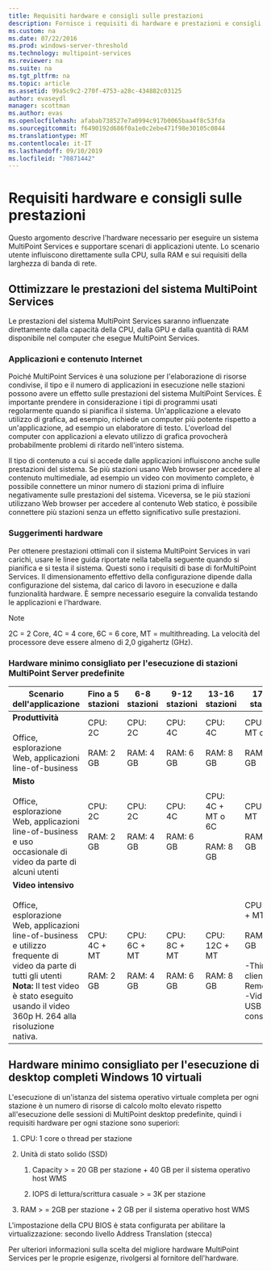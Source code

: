 ```yaml
---
title: Requisiti hardware e consigli sulle prestazioni
description: Fornisce i requisiti di hardware e prestazioni e consigli per MultiPoint Services
ms.custom: na
ms.date: 07/22/2016
ms.prod: windows-server-threshold
ms.technology: multipoint-services
ms.reviewer: na
ms.suite: na
ms.tgt_pltfrm: na
ms.topic: article
ms.assetid: 99a5c9c2-270f-4753-a28c-434882c03125
author: evaseydl
manager: scottman
ms.author: evas
ms.openlocfilehash: afabab738527e7a0994c917b0065baa4f8c53fda
ms.sourcegitcommit: f6490192d686f0a1e0c2ebe471f98e30105c0844
ms.translationtype: MT
ms.contentlocale: it-IT
ms.lasthandoff: 09/10/2019
ms.locfileid: "70871442"
---
```

# <a name="hardware-requirements-and-performance-recommendations"></a>Requisiti hardware e consigli sulle prestazioni
Questo argomento descrive l'hardware necessario per eseguire un sistema MultiPoint Services e supportare scenari di applicazioni utente. Lo scenario utente influiscono direttamente sulla CPU, sulla RAM e sui requisiti della larghezza di banda di rete.  

## <a name="optimize-multipoint-services-system-performance"></a>Ottimizzare le prestazioni del sistema MultiPoint Services  
Le prestazioni del sistema MultiPoint Services saranno influenzate direttamente dalla capacità della CPU, dalla GPU e dalla quantità di RAM disponibile nel computer che esegue MultiPoint Services.  
  
### <a name="applications-and-internet-content"></a>Applicazioni e contenuto Internet  
Poiché MultiPoint Services è una soluzione per l'elaborazione di risorse condivise, il tipo e il numero di applicazioni in esecuzione nelle stazioni possono avere un effetto sulle prestazioni del sistema MultiPoint Services. È importante prendere in considerazione i tipi di programmi usati regolarmente quando si pianifica il sistema. Un'applicazione a elevato utilizzo di grafica, ad esempio, richiede un computer più potente rispetto a un'applicazione, ad esempio un elaboratore di testo. L'overload del computer con applicazioni a elevato utilizzo di grafica provocherà probabilmente problemi di ritardo nell'intero sistema.  
  
Il tipo di contenuto a cui si accede dalle applicazioni influiscono anche sulle prestazioni del sistema. Se più stazioni usano Web browser per accedere al contenuto multimediale, ad esempio un video con movimento completo, è possibile connettere un minor numero di stazioni prima di influire negativamente sulle prestazioni del sistema. Viceversa, se le più stazioni utilizzano Web browser per accedere al contenuto Web statico, è possibile connettere più stazioni senza un effetto significativo sulle prestazioni.  
  
### <a name="hardware-recommendations"></a>Suggerimenti hardware  
Per ottenere prestazioni ottimali con il sistema MultiPoint Services in vari carichi, usare le linee guida riportate nella tabella seguente quando si pianifica e si testa il sistema. Questi sono i requisiti di base di forMultiPoint Services. Il dimensionamento effettivo della configurazione dipende dalla configurazione del sistema, dal carico di lavoro in esecuzione e dalla funzionalità hardware. È sempre necessario eseguire la convalida testando le applicazioni e l'hardware.  
  
> [!NOTE]  
> 2C = 2 Core, 4C = 4 core, 6C = 6 core, MT = multithreading. La velocità del processore deve essere almeno di 2,0 gigahertz (GHz).  
  
### <a name="minimum-recommended-hardware-for-running-default-multipoint-server-stations"></a>Hardware minimo consigliato per l'esecuzione di stazioni MultiPoint Server predefinite  
  
|Scenario dell'applicazione|Fino a 5 stazioni|6-8 stazioni|9-12 stazioni|13-16 stazioni|17-20 stazioni|21-24 stazioni|  
|------------------------|----------------------|-------------------|------------------|-------------------|-------------------|-----------------|  
|**Produttività**<br /><br />Office, esplorazione Web, applicazioni line-of-business|CPU: 2C<br /><br />RAM: 2 GB|CPU: 2C<br /><br />RAM: 4 GB|CPU: 4C<br /><br />RAM: 6 GB|CPU: 4C<br /><br />RAM: 8 GB|CPU: 4C + MT o 6C<br /><br />RAM: 10 GB| CPU: 6C + MT<br /><br />RAM: 12 GB|
|**Misto**<br /><br />Office, esplorazione Web, applicazioni line-of-business e uso occasionale di video da parte di alcuni utenti|CPU: 2C<br /><br />RAM: 2 GB|CPU: 2C<br /><br />RAM: 4 GB|CPU: 4C<br /><br />RAM: 6 GB|CPU: 4C + MT o 6C<br /><br />RAM: 8 GB|CPU: 6C + MT<br /><br />RAM: 10 GB| CPU: 6C + MT<br /><br />RAM: 12 GB| 
|**Video intensivo**<br /><br />Office, esplorazione Web, applicazioni line-of-business e utilizzo frequente di video da parte di tutti gli utenti **Nota:** Il test video è stato eseguito usando il video 360p H. 264 alla risoluzione nativa.|CPU: 4C + MT<br /><br />RAM: 2 GB|CPU: 6C + MT<br /><br />RAM: 4 GB|CPU: 8C + MT<br /><br />RAM: 6 GB|CPU: 12C + MT<br /><br />RAM: 8 GB|CPU: 16C + MT<br /><br />RAM: 10 GB<br /><br />-Thin client: RemoteFX<br />-Video USB non consigliato| CPU: 20 M + MT<br /><br />RAM: 12 GB<br /><br />-Thin client: RemoteFX<br />-Video USB non consigliato|   
  
## <a name="minimum-recommended-hardware-for-running-full-windows-10-virtual-desktops"></a>Hardware minimo consigliato per l'esecuzione di desktop completi Windows 10 virtuali  
L'esecuzione di un'istanza del sistema operativo virtuale completa per ogni stazione è un numero di risorse di calcolo molto elevato rispetto all'esecuzione delle sessioni di MultiPoint desktop predefinite, quindi i requisiti hardware per ogni stazione sono superiori:  
  
1.  CPU: 1 core o thread per stazione  
  
2.  Unità di stato solido (SSD)  
  
    1.  Capacity > = 20 GB per stazione + 40 GB per il sistema operativo host WMS  
  
    2.  IOPS di lettura/scrittura casuale > = 3K per stazione  
  
3.  RAM > = 2GB per stazione + 2 GB per il sistema operativo host WMS  
  
L'impostazione della CPU BIOS è stata configurata per abilitare la virtualizzazione: secondo livello Address Translation (stecca)  
  
Per ulteriori informazioni sulla scelta del migliore hardware MultiPoint Services per le proprie esigenze, rivolgersi al fornitore dell'hardware.  